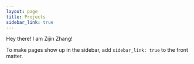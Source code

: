 ```yaml
---
layout: page
title: Projects
sidebar_link: true
---
```


<p class="message">
  Hey there! I am Zijin Zhang!
</p>

To make pages show up in the sidebar, add `sidebar_link: true` to the front
matter.
